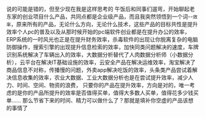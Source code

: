 说的可能是错的，但至少现在我是这样思考的
午饭后和同事们遛弯，开始聊起老东家的创业项目什么产品，共同点都是企业级产品，而且我突然领悟到一个词--`效率`，原来所有的产品，无论什么方向，无论什么技术，这些产品的目标共性是提升效率个人pc的普及以及从那时候开始的pc端软件创业都是在提升办公的效率，ERP系统的一时风光也正是在提升财务效率，杀毒软件的出现让你脱离复杂的电脑防御操作，搜索引擎的出现提升信息检索的效率，加快同类问题解决的速度，车牌识别系统解决了车辆出入的效率，大数据分析替代了人肉数据分析师（小数据分析），云平台在解决IT基础设施的效率，云安全产品在解决运维效率，淘宝解决了商品信息不对称，传播慢的问题，外卖app解决吃饭的效率，头条类产品尝试着解决信息收集的效率，农业大数据、工业大数据分析也是在尝试提升效率，减少人力、时间、空间、物资的浪费，
只要你的产品在提升效率，方向是对的，唯一考虑的是你的产品所提升的效率是否值得买单，值得大多数人买单，值得花多少钱买单……
那么节省下来的时间、精力可以做什么了？那就是填补你空虚的产品该想的事情了